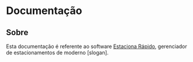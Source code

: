 # Documentação

## Sobre

Esta documentação é referente ao software [Estaciona Rápido](), gerenciador de estacionamentos de moderno \[slogan\].